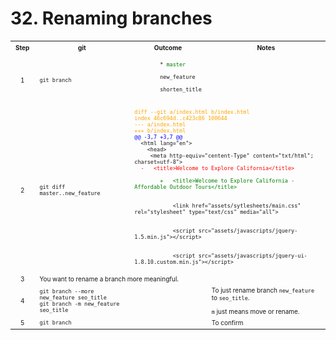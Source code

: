 # 32. Renaming branches

<table>
  <tr>
    <th><font size="1">Step</font></th>
    <th><font size="1">git</font></th>
    <th><font size="1">Outcome</font></th>	    
    <th><font size="1">Notes</font></th>
  </tr>  
  <tr>
    <td align="center"><font size="1">1</font></td>
    <td><font size="1"><code>git branch</code></font></td>
    <td><font size="1"><code>
		* <font color="green">master</font></br>
		new_feature </br>
		shorten_title </br>		
    </code></font></td>   
    <td><font size="1"></font></td>
  </tr>
  <tr>
    <td align="center"><font size="1">2</font></td>
    <td><font size="1"><code>git diff master..new_feature</code></font></td>
    <td colspan="2"><font size="1">
      <code><font color="orange">diff --git a/index.html b/index.html </font></code></br>
      <code><font color="orange">index 46c694d..c423c86 100644</font></code></br>
      <code><font color="orange">--- a/index.html </font></code></br>
      <code><font color="orange">+++ b/index.html </font></code></br>  
      <code><font color="blue">@@ -3,7 +3,7 @@ </font></code></br>          
      <code>  &lt;html lang="en"&gt; </code></br>                
      <code>  &nbsp; &lt;head&gt; </code></br>                
      <code>  &nbsp;&nbsp; &lt;meta http-equiv="centent-Type" content="txt/html"; charset=utf-8"&gt; </code></br>                      
      <code><font color="red">  - &nbsp; &lt;title&gt;Welcome to Explore California&lt;/title&gt; </font></code></br>                      
      <code><font color="green">
        + &nbsp; &lt;title&gt;Welcome to Explore California - Affordable Outdoor Tours&lt;/title&gt; 
      </font></code></br>                      
      <code> 
        &nbsp;&nbsp;&nbsp; &lt;link href="assets/sytlesheets/main.css" rel="stylesheet" type="text/css" media="all"&gt;
      </code></br>
      <code> 
        &nbsp;&nbsp;&nbsp; &lt;script src="assets/javascripts/jquery-1.5.min.js"&gt;&lt;/script&gt;
      </code></br>
      <code> 
        &nbsp;&nbsp;&nbsp; &lt;script src="assets/javascripts/jquery-ui-1.8.10.custom.min.js"&gt;&lt;/script&gt;
      </code></br>
    </font></td>
  </tr>
  <tr>
    <td align="center"><font size="1">3</font></td>
    <td colspan="3"><font size="1"> You want to rename a branch more meaningful.</font></td>
  </tr>

  <tr>
    <td align="center"><font size="1">4</font></td>
    <td><font size="1">
      <code>git branch --more new_feature seo_title</code> <br>
      <code>git branch -m new_feature seo_title</code>      
    </font></td>
    <td><font size="1"><code></code></font></td>       
    <td><font size="1">
      To just rename branch <code>new_feature</code> to <code>seo_title</code>. </p>
      <code>m</code> just means move or rename.
    </font></td>
  </tr>
  <tr>
    <td align="center"><font size="1">5</font></td>
    <td><font size="1"><code>git branch</code></font></td>
    <td><font size="1"><code></code></font></td>    
    <td><font size="1">To confirm</font></td>
  </tr>  
</table>
